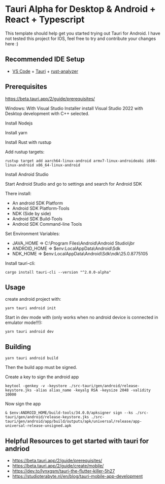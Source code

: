 # Tauri Alpha for Desktop & Android + React + Typescript

This template should help get you started trying out Tauri for Android. I have not tested this project for IOS, feel free to try and contribute your changes here :)

## Recommended IDE Setup

- [VS Code](https://code.visualstudio.com/) + [Tauri](https://marketplace.visualstudio.com/items?itemName=tauri-apps.tauri-vscode) + [rust-analyzer](https://marketplace.visualstudio.com/items?itemName=rust-lang.rust-analyzer)

## Prerequisites

https://beta.tauri.app/2/guide/prerequisites/

Windows:
With Visual Studio Installer install Visual Studio 2022 with Desktop development with C++ selected.

Install Nodejs

Install yarn

Install Rust with rustup

Add rustup targets:
```
rustup target add aarch64-linux-android armv7-linux-androideabi i686-linux-android x86_64-linux-android
```

Install Android Studio

Start Android Studio and go to settings and search for Android SDK

There install:
- An android SDK Platform
- Android SDK Platform-Tools
- NDK (Side by side)
- Android SDK Build-Tools
- Android SDK Command-line Tools

Set Environment Variables:
- JAVA_HOME => C:\Program Files\Android\Android Studio\jbr
- ANDROID_HOME => $env:LocalAppData\Android\Sdk
- NDK_HOME => $env:LocalAppData\Android\Sdk\ndk\25.0.8775105

Install tauri-cli:
```
cargo install tauri-cli --version "^2.0.0-alpha"
```

## Usage
create android project with:
```
yarn tauri android init
```

Start in dev mode with (only works when no android device is connected in emulator mode!!!):
```
yarn tauri android dev
```

## Building
```
yarn tauri android build
```

Then the build app must be signed.

Create a key to sign the android app
```
keytool -genkey -v -keystore ./src-tauri/gen/android/release-keystore.jks -alias alias_name -keyalg RSA -keysize 2048 -validity 10000
```

Now sign the app
```
& $env:ANDROID_HOME/build-tools/34.0.0/apksigner sign --ks ./src-tauri/gen/android/release-keystore.jks ./src-tauri/gen/android/app/build/outputs/apk/universal/release/app-universal-release-unsigned.apk
```

## Helpful Resources to get started with tauri for andriod

- https://beta.tauri.app/2/guide/prerequisites/
- https://beta.tauri.app/2/guide/create/mobile/
- https://dev.to/lynxgsm/tauri-the-flutter-killer-5h27
- https://studioterabyte.nl/en/blog/tauri-mobile-app-development

